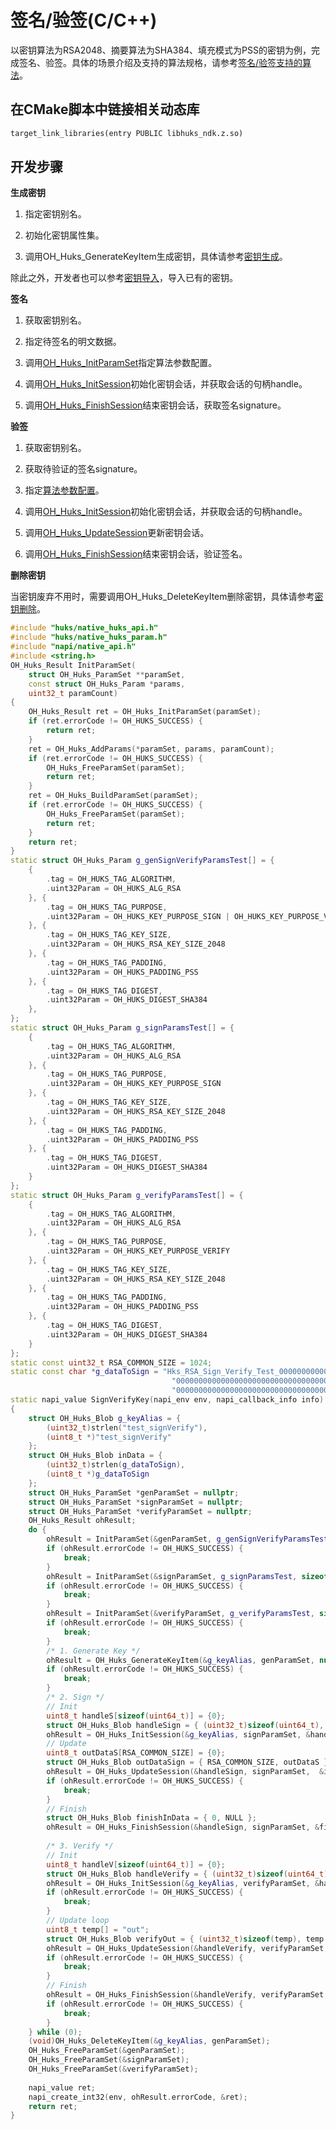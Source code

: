 # 签名/验签(C/C++)

以密钥算法为RSA2048、摘要算法为SHA384、填充模式为PSS的密钥为例，完成签名、验签。具体的场景介绍及支持的算法规格，请参考[签名/验签支持的算法](huks-signing-signature-verification-overview.md#支持的算法)。

## 在CMake脚本中链接相关动态库
```txt
target_link_libraries(entry PUBLIC libhuks_ndk.z.so)
```

## 开发步骤

**生成密钥**
1. 指定密钥别名。

2. 初始化密钥属性集。

3. 调用OH_Huks_GenerateKeyItem生成密钥，具体请参考[密钥生成](huks-key-generation-overview.md)。

除此之外，开发者也可以参考[密钥导入](huks-key-import-overview.md)，导入已有的密钥。

**签名**

1. 获取密钥别名。

2. 指定待签名的明文数据。

3. 调用[OH_Huks_InitParamSet](../../reference/apis-universal-keystore-kit/capi-huksparamsetapi.md#oh_huks_initparamset)指定算法参数配置。

4. 调用[OH_Huks_InitSession](../../reference/apis-universal-keystore-kit/capi-native-huks-api-h.md#oh_huks_initsession)初始化密钥会话，并获取会话的句柄handle。

5. 调用[OH_Huks_FinishSession](../../reference/apis-universal-keystore-kit/capi-native-huks-api-h.md#oh_huks_finishsession)结束密钥会话，获取签名signature。

**验签**

1. 获取密钥别名。

2. 获取待验证的签名signature。

3. 指定[算法参数配置](../../reference/apis-universal-keystore-kit/capi-huksparamsetapi.md#oh_huks_initparamset)。

4. 调用[OH_Huks_InitSession](../../reference/apis-universal-keystore-kit/capi-native-huks-api-h.md#oh_huks_initsession)初始化密钥会话，并获取会话的句柄handle。

5. 调用[OH_Huks_UpdateSession](../../reference/apis-universal-keystore-kit/capi-native-huks-api-h.md#oh_huks_updatesession)更新密钥会话。

6. 调用[OH_Huks_FinishSession](../../reference/apis-universal-keystore-kit/capi-native-huks-api-h.md#oh_huks_finishsession)结束密钥会话，验证签名。

**删除密钥**

当密钥废弃不用时，需要调用OH_Huks_DeleteKeyItem删除密钥，具体请参考[密钥删除](huks-delete-key-ndk.md)。

```c++
#include "huks/native_huks_api.h"
#include "huks/native_huks_param.h"
#include "napi/native_api.h"
#include <string.h>
OH_Huks_Result InitParamSet(
    struct OH_Huks_ParamSet **paramSet,
    const struct OH_Huks_Param *params,
    uint32_t paramCount)
{
    OH_Huks_Result ret = OH_Huks_InitParamSet(paramSet);
    if (ret.errorCode != OH_HUKS_SUCCESS) {
        return ret;
    }
    ret = OH_Huks_AddParams(*paramSet, params, paramCount);
    if (ret.errorCode != OH_HUKS_SUCCESS) {
        OH_Huks_FreeParamSet(paramSet);
        return ret;
    }
    ret = OH_Huks_BuildParamSet(paramSet);
    if (ret.errorCode != OH_HUKS_SUCCESS) {
        OH_Huks_FreeParamSet(paramSet);
        return ret;
    }
    return ret;
}
static struct OH_Huks_Param g_genSignVerifyParamsTest[] = {
    {
        .tag = OH_HUKS_TAG_ALGORITHM,
        .uint32Param = OH_HUKS_ALG_RSA
    }, {
        .tag = OH_HUKS_TAG_PURPOSE,
        .uint32Param = OH_HUKS_KEY_PURPOSE_SIGN | OH_HUKS_KEY_PURPOSE_VERIFY
    }, {
        .tag = OH_HUKS_TAG_KEY_SIZE,
        .uint32Param = OH_HUKS_RSA_KEY_SIZE_2048
    }, {
        .tag = OH_HUKS_TAG_PADDING,
        .uint32Param = OH_HUKS_PADDING_PSS
    }, {
        .tag = OH_HUKS_TAG_DIGEST,
        .uint32Param = OH_HUKS_DIGEST_SHA384
    },
};
static struct OH_Huks_Param g_signParamsTest[] = {
    {
        .tag = OH_HUKS_TAG_ALGORITHM,
        .uint32Param = OH_HUKS_ALG_RSA
    }, {
        .tag = OH_HUKS_TAG_PURPOSE,
        .uint32Param = OH_HUKS_KEY_PURPOSE_SIGN
    }, {
        .tag = OH_HUKS_TAG_KEY_SIZE,
        .uint32Param = OH_HUKS_RSA_KEY_SIZE_2048
    }, {
        .tag = OH_HUKS_TAG_PADDING,
        .uint32Param = OH_HUKS_PADDING_PSS
    }, {
        .tag = OH_HUKS_TAG_DIGEST,
        .uint32Param = OH_HUKS_DIGEST_SHA384
    }
};
static struct OH_Huks_Param g_verifyParamsTest[] = {
    {
        .tag = OH_HUKS_TAG_ALGORITHM,
        .uint32Param = OH_HUKS_ALG_RSA
    }, {
        .tag = OH_HUKS_TAG_PURPOSE,
        .uint32Param = OH_HUKS_KEY_PURPOSE_VERIFY
    }, {
        .tag = OH_HUKS_TAG_KEY_SIZE,
        .uint32Param = OH_HUKS_RSA_KEY_SIZE_2048
    }, {
        .tag = OH_HUKS_TAG_PADDING,
        .uint32Param = OH_HUKS_PADDING_PSS
    }, {
        .tag = OH_HUKS_TAG_DIGEST,
        .uint32Param = OH_HUKS_DIGEST_SHA384
    }
};
static const uint32_t RSA_COMMON_SIZE = 1024;
static const char *g_dataToSign = "Hks_RSA_Sign_Verify_Test_0000000000000000000000000000000000000000000000000000000"
                                    "00000000000000000000000000000000000000000000000000000000000000000000000000000000"
                                    "0000000000000000000000000000000000000000000000000000000000000000000000000_string";
static napi_value SignVerifyKey(napi_env env, napi_callback_info info) 
{
    struct OH_Huks_Blob g_keyAlias = {
        (uint32_t)strlen("test_signVerify"),
        (uint8_t *)"test_signVerify"
    };
    struct OH_Huks_Blob inData = {
        (uint32_t)strlen(g_dataToSign),
        (uint8_t *)g_dataToSign
    };
    struct OH_Huks_ParamSet *genParamSet = nullptr;
    struct OH_Huks_ParamSet *signParamSet = nullptr;
    struct OH_Huks_ParamSet *verifyParamSet = nullptr;
    OH_Huks_Result ohResult;
    do {
        ohResult = InitParamSet(&genParamSet, g_genSignVerifyParamsTest, sizeof(g_genSignVerifyParamsTest) / sizeof(OH_Huks_Param));
        if (ohResult.errorCode != OH_HUKS_SUCCESS) {
            break;
        }
        ohResult = InitParamSet(&signParamSet, g_signParamsTest, sizeof(g_signParamsTest) / sizeof(OH_Huks_Param));
        if (ohResult.errorCode != OH_HUKS_SUCCESS) {
            break;
        }
        ohResult = InitParamSet(&verifyParamSet, g_verifyParamsTest, sizeof(g_verifyParamsTest) / sizeof(OH_Huks_Param));
        if (ohResult.errorCode != OH_HUKS_SUCCESS) {
            break;
        }
        /* 1. Generate Key */
        ohResult = OH_Huks_GenerateKeyItem(&g_keyAlias, genParamSet, nullptr);
        if (ohResult.errorCode != OH_HUKS_SUCCESS) {
            break;
        }
        /* 2. Sign */
        // Init
        uint8_t handleS[sizeof(uint64_t)] = {0};
        struct OH_Huks_Blob handleSign = { (uint32_t)sizeof(uint64_t), handleS };
        ohResult = OH_Huks_InitSession(&g_keyAlias, signParamSet, &handleSign, nullptr);
        // Update
        uint8_t outDataS[RSA_COMMON_SIZE] = {0};
        struct OH_Huks_Blob outDataSign = { RSA_COMMON_SIZE, outDataS };
        ohResult = OH_Huks_UpdateSession(&handleSign, signParamSet,  &inData, &outDataSign);
        if (ohResult.errorCode != OH_HUKS_SUCCESS) {
            break;
        }
        // Finish
        struct OH_Huks_Blob finishInData = { 0, NULL };
        ohResult = OH_Huks_FinishSession(&handleSign, signParamSet, &finishInData, &outDataSign);
        
        /* 3. Verify */
        // Init
        uint8_t handleV[sizeof(uint64_t)] = {0};
        struct OH_Huks_Blob handleVerify = { (uint32_t)sizeof(uint64_t), handleV };
        ohResult = OH_Huks_InitSession(&g_keyAlias, verifyParamSet, &handleVerify, nullptr);
        if (ohResult.errorCode != OH_HUKS_SUCCESS) {
            break;
        }
        // Update loop
        uint8_t temp[] = "out";
        struct OH_Huks_Blob verifyOut = { (uint32_t)sizeof(temp), temp };
        ohResult = OH_Huks_UpdateSession(&handleVerify, verifyParamSet, &inData, &verifyOut);
        if (ohResult.errorCode != OH_HUKS_SUCCESS) {
            break;
        }
        // Finish
        ohResult = OH_Huks_FinishSession(&handleVerify, verifyParamSet, &outDataSign, &verifyOut);
        if (ohResult.errorCode != OH_HUKS_SUCCESS) {
            break;
        }
    } while (0);
    (void)OH_Huks_DeleteKeyItem(&g_keyAlias, genParamSet);
    OH_Huks_FreeParamSet(&genParamSet);
    OH_Huks_FreeParamSet(&signParamSet);
    OH_Huks_FreeParamSet(&verifyParamSet);
    
    napi_value ret;
    napi_create_int32(env, ohResult.errorCode, &ret);
    return ret;
}
```
